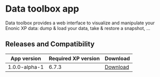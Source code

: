 # Data toolbox app

Data toolbox provides a web interface to visualize and manipulate your Enonic XP data: dump & load your data, take & restore a snapshot, ...

## Releases and Compatibility

| App version | Required XP version | Download |
| ----------- | ------------------- | -------- |
| 1.0.0-alpha-1 | 6.7.3 | [Download](https://dl.bintray.com/rcd-systems/rcd-repo/systems/rcd/enonic/datatoolbox/1.0.0-alpha-1/datatoolbox-1.0.0-alpha-1.jar) |
